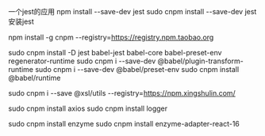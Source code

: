 一个jest的应用
npm install --save-dev jest
sudo cnpm install --save-dev jest
安装jest

npm install -g cnpm --registry=https://registry.npm.taobao.org

sudo cnpm install -D jest babel-jest babel-core babel-preset-env regenerator-runtime
sudo cnpm i --save-dev @babel/plugin-transform-runtime
sudo cnpm i --save-dev @babel/preset-env
sudo cnpm install @babel/runtime

sudo cnpm i --save @xsl/utils --registry=https://npm.xingshulin.com/

sudo cnpm install axios
sudo cnpm install logger

sudo cnpm install enzyme
sudo cnpm install enzyme-adapter-react-16